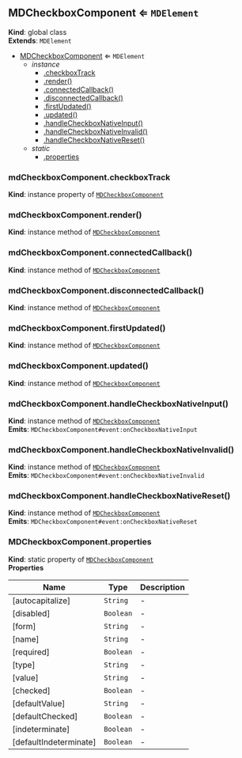 <a name="MDCheckboxComponent"></a>

## MDCheckboxComponent ⇐ <code>MDElement</code>

**Kind**: global class  
**Extends**: <code>MDElement</code>

-   [MDCheckboxComponent](#MDCheckboxComponent) ⇐ <code>MDElement</code>
    -   _instance_
        -   [.checkboxTrack](#MDCheckboxComponent+checkboxTrack)
        -   [.render()](#MDCheckboxComponent+render)
        -   [.connectedCallback()](#MDCheckboxComponent+connectedCallback)
        -   [.disconnectedCallback()](#MDCheckboxComponent+disconnectedCallback)
        -   [.firstUpdated()](#MDCheckboxComponent+firstUpdated)
        -   [.updated()](#MDCheckboxComponent+updated)
        -   [.handleCheckboxNativeInput()](#MDCheckboxComponent+handleCheckboxNativeInput)
        -   [.handleCheckboxNativeInvalid()](#MDCheckboxComponent+handleCheckboxNativeInvalid)
        -   [.handleCheckboxNativeReset()](#MDCheckboxComponent+handleCheckboxNativeReset)
    -   _static_
        -   [.properties](#MDCheckboxComponent.properties)

<a name="MDCheckboxComponent+checkboxTrack"></a>

### mdCheckboxComponent.checkboxTrack

**Kind**: instance property of [<code>MDCheckboxComponent</code>](#MDCheckboxComponent)  
<a name="MDCheckboxComponent+render"></a>

### mdCheckboxComponent.render()

**Kind**: instance method of [<code>MDCheckboxComponent</code>](#MDCheckboxComponent)  
<a name="MDCheckboxComponent+connectedCallback"></a>

### mdCheckboxComponent.connectedCallback()

**Kind**: instance method of [<code>MDCheckboxComponent</code>](#MDCheckboxComponent)  
<a name="MDCheckboxComponent+disconnectedCallback"></a>

### mdCheckboxComponent.disconnectedCallback()

**Kind**: instance method of [<code>MDCheckboxComponent</code>](#MDCheckboxComponent)  
<a name="MDCheckboxComponent+firstUpdated"></a>

### mdCheckboxComponent.firstUpdated()

**Kind**: instance method of [<code>MDCheckboxComponent</code>](#MDCheckboxComponent)  
<a name="MDCheckboxComponent+updated"></a>

### mdCheckboxComponent.updated()

**Kind**: instance method of [<code>MDCheckboxComponent</code>](#MDCheckboxComponent)  
<a name="MDCheckboxComponent+handleCheckboxNativeInput"></a>

### mdCheckboxComponent.handleCheckboxNativeInput()

**Kind**: instance method of [<code>MDCheckboxComponent</code>](#MDCheckboxComponent)  
**Emits**: <code>MDCheckboxComponent#event:onCheckboxNativeInput</code>  
<a name="MDCheckboxComponent+handleCheckboxNativeInvalid"></a>

### mdCheckboxComponent.handleCheckboxNativeInvalid()

**Kind**: instance method of [<code>MDCheckboxComponent</code>](#MDCheckboxComponent)  
**Emits**: <code>MDCheckboxComponent#event:onCheckboxNativeInvalid</code>  
<a name="MDCheckboxComponent+handleCheckboxNativeReset"></a>

### mdCheckboxComponent.handleCheckboxNativeReset()

**Kind**: instance method of [<code>MDCheckboxComponent</code>](#MDCheckboxComponent)  
**Emits**: <code>MDCheckboxComponent#event:onCheckboxNativeReset</code>  
<a name="MDCheckboxComponent.properties"></a>

### MDCheckboxComponent.properties

**Kind**: static property of [<code>MDCheckboxComponent</code>](#MDCheckboxComponent)  
**Properties**

| Name                   | Type                 | Description |
| ---------------------- | -------------------- | ----------- |
| [autocapitalize]       | <code>String</code>  | -           |
| [disabled]             | <code>Boolean</code> | -           |
| [form]                 | <code>String</code>  | -           |
| [name]                 | <code>String</code>  | -           |
| [required]             | <code>Boolean</code> | -           |
| [type]                 | <code>String</code>  | -           |
| [value]                | <code>String</code>  | -           |
| [checked]              | <code>Boolean</code> | -           |
| [defaultValue]         | <code>String</code>  | -           |
| [defaultChecked]       | <code>Boolean</code> | -           |
| [indeterminate]        | <code>Boolean</code> | -           |
| [defaultIndeterminate] | <code>Boolean</code> | -           |
